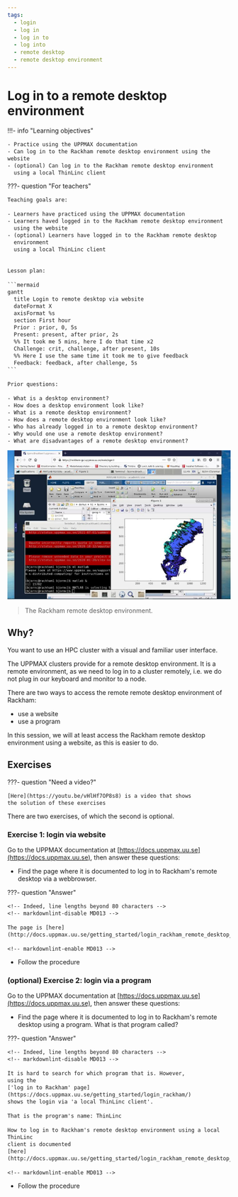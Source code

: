 ```yaml
---
tags:
  - login
  - log in
  - log in to
  - log into
  - remote desktop
  - remote desktop environment
---
```


# Log in to a remote desktop environment

!!!- info "Learning objectives"

    - Practice using the UPPMAX documentation
    - Can log in to the Rackham remote desktop environment using the website
    - (optional) Can log in to the Rackham remote desktop environment
      using a local ThinLinc client

???- question "For teachers"

    Teaching goals are:

    - Learners have practiced using the UPPMAX documentation
    - Learners haved logged in to the Rackham remote desktop environment
      using the website
    - (optional) Learners have logged in to the Rackham remote desktop
      environment
      using a local ThinLinc client


    Lesson plan:

    ```mermaid
    gantt
      title Login to remote desktop via website
      dateFormat X
      axisFormat %s
      section First hour
      Prior : prior, 0, 5s
      Present: present, after prior, 2s
      %% It took me 5 mins, here I do that time x2
      Challenge: crit, challenge, after present, 10s
      %% Here I use the same time it took me to give feedback
      Feedback: feedback, after challenge, 5s
    ```

    Prior questions:

    - What is a desktop environment?
    - How does a desktop environment look like?
    - What is a remote desktop environment?
    - How does a remote desktop environment look like?
    - Who has already logged in to a remote desktop environment?
    - Why would one use a remote desktop environment?
    - What are disadvantages of a remote desktop environment?

![The Rackham remote desktop environment](rackham_via_remote_desktop_50.jpg)

> The Rackham remote desktop environment.

## Why?

You want to use an HPC cluster with a visual and familiar user interface.

The UPPMAX clusters provide for a remote desktop environment.
It is a remote environment, as we need to log in to a cluster remotely,
i.e. we do not plug in our keyboard and monitor to a node.

There are two ways to access the remote remote desktop environment of Rackham:

- use a website
- use a program

In this session, we will at least access the Rackham remote desktop environment
using a website, as this is easier to do.

## Exercises

???- question "Need a video?"

    [Here](https://youtu.be/vHlHf7OP8s8) is a video that shows
    the solution of these exercises

There are two exercises, of which the second is optional.

### Exercise 1: login via website

Go to the UPPMAX documentation at
[https://docs.uppmax.uu.se](https://docs.uppmax.uu.se),
then answer these questions:

- Find the page where it is documented to log in to Rackham's remote desktop
  via a webbrowser.

???- question "Answer"

    <!-- Indeed, line lengths beyond 80 characters -->
    <!-- markdownlint-disable MD013 -->

    The page is [here](http://docs.uppmax.uu.se/getting_started/login_rackham_remote_desktop_website/).

    <!-- markdownlint-enable MD013 -->

- Follow the procedure

### (optional) Exercise 2: login via a program

Go to the UPPMAX documentation at
[https://docs.uppmax.uu.se](https://docs.uppmax.uu.se),
then answer these questions:

- Find the page where it is documented to log in to Rackham's remote desktop using
  a program. What is that program called?

???- question "Answer"

    <!-- Indeed, line lengths beyond 80 characters -->
    <!-- markdownlint-disable MD013 -->

    It is hard to search for which program that is. However,
    using the
    ['log in to Rackham' page](https://docs.uppmax.uu.se/getting_started/login_rackham/)
    shows the login via 'a local ThinLinc client'.

    That is the program's name: ThinLinc

    How to log in to Rackham's remote desktop environment using a local ThinLinc
    client is documented
    [here](http://docs.uppmax.uu.se/getting_started/login_rackham_remote_desktop_local_thinlinc_client/)

    <!-- markdownlint-enable MD013 -->

- Follow the procedure
